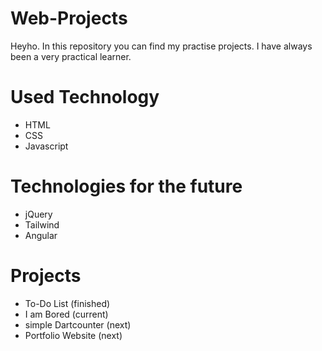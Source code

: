 # Web-Projects

Heyho. In this repository you can find my practise projects. I have always been a very practical learner.

# Used Technology
- HTML
- CSS
- Javascript


# Technologies for the future
- jQuery
- Tailwind
- Angular


# Projects

- To-Do List (finished)
- I am Bored (current)
- simple Dartcounter (next)
- Portfolio Website (next)

